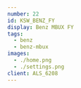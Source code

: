 ```yaml
---
number: 22
id: KSW_BENZ_FY
display: Benz MBUX FY
tags:
  - benz
  - benz-mbux
images:
  - ./home.png
  - ./settings.png
client: ALS_6208
---
```

